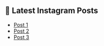 ## 📸 Latest Instagram Posts

<!-- instagram-feed:start -->
- [Post 1](https://instagram.com/p/xxxxxx)
- [Post 2](https://instagram.com/p/yyyyyy)
- [Post 3](https://instagram.com/p/zzzzzz)
<!-- instagram-feed:end -->
